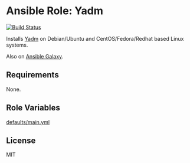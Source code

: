 # Ansible Role: Yadm

[![Build Status](https://travis-ci.org/hwwilliams/ansible-role-yadm.svg?branch=master)](https://travis-ci.org/hwwilliams/ansible-role-yadm)

Installs [Yadm](https://yadm.io/) on Debian/Ubuntu and CentOS/Fedora/Redhat based Linux systems.

Also on [Ansible Galaxy](https://galaxy.ansible.com/hwwilliams/yadm).

## Requirements

None.

## Role Variables

[defaults/main.yml](defaults/main.yml)

## License

MIT